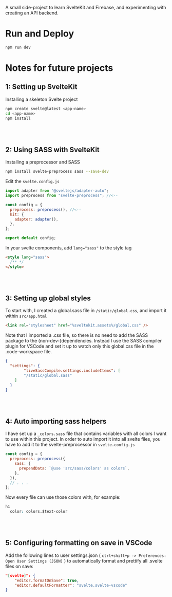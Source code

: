 A small side-project to learn SvelteKit and Firebase, and experimenting with creating an API backend.



# Run and Deploy
```bash
npm run dev
```

# Notes for future projects
## 1: Setting up SvelteKit
Installing a skeleton Svelte project
```bash
npm create svelte@latest <app-name>
cd <app-name>
npm install
```
<br><br>

## 2: Using SASS with SvelteKit
Installing a preprocessor and SASS
```bash	
npm install svelte-preprocess sass --save-dev
```

Edit the `svelte.config.js`
```javascript	
import adapter from "@sveltejs/adapter-auto";
import preprocess from "svelte-preprocess"; //<--

const config = {
  preprocess: preprocess(), //<--
  kit: {
    adapter: adapter(),
  },
};

export default config;
```
In your svelte components, add `lang="sass"` to the style tag
```html
<style lang="sass">
  /** */
</style>
```
<br><br>

## 3: Setting up global styles
To start with, I created a global.sass file in `/static/global.css`, and import it within `src/app.html`
```html
<link rel="stylesheet" href="%sveltekit.assets%/global.css" />
```
Note that I imported a .css file, so there is no need to add the SASS package to the (non-dev-)dependencies.
Instead I use the SASS compiler plugin for VSCode and set it up to watch only this global.css file in the .code-workspace
file.
```json
{
  "settings": {
		"liveSassCompile.settings.includeItems": [
        "/static/global.sass"
    ]
  }
}
```
<br><br>

## 4: Auto importing sass helpers
I have set up a `_colors.sass` file that contains variables with all colors I want to use within this project.
In order to auto import it into all svelte files, you have to add it to the svelte-preprocessor in `svelte.config.js`
```javascript
const config = {
  preprocess: preprocess({
    sass: {
      prependData: `@use 'src/sass/colors' as colors`,
    },
  }),
  // . . .
};
```
Now every file can use those colors with, for example:
```css
h1
  color: colors.$text-color

```

<br><br>
## 5: Configuring formatting on save in VSCode
Add the following lines to user settings.json
( `ctrl+shift+p -> Preferences: Open User Settings (JSON)` ) to automatically format and prettify all .svelte files on save:
```json
"[svelte]": {
    "editor.formatOnSave": true,
    "editor.defaultFormatter": "svelte.svelte-vscode"
}
```
